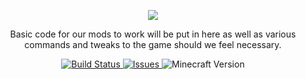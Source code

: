 <p align="center"><img src="https://avatars2.githubusercontent.com/u/9244320?v=3&s=200"></p>
<div align="center"> Basic code for our mods to work will be put in here as well as various commands and tweaks to the game should we feel necessary. </div>
<p align="center">
  <a href="https://github.com/HxCKDMS/HxCCore/">
      <img src="http://67.187.15.252:8080/buildStatus/icon?job=HxCCore" alt="Build Status">
  </a>
  <a href="https://github.com/HxCKDMS/HxCCore/issues">
      <img src="https://img.shields.io/github/issues-raw/HxCKDMS/HxCCore.svg" alt="Issues">
  </a>
  <a>
    <img src="https://img.shields.io/badge/minecraft-1.7.10-blue.svg" alt="Minecraft Version">
  </a>
</p>
